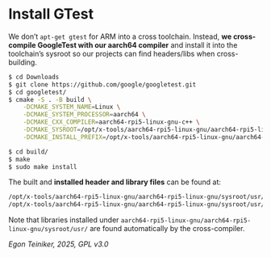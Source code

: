 # Install GTest 

We don’t `apt-get gtest` for ARM into a cross toolchain.
Instead, **we cross-compile GoogleTest with our aarch64 compiler** and install 
it into the toolchain’s sysroot so our projects can find headers/libs when 
cross-building.

```bash
$ cd Downloads 
$ git clone https://github.com/google/googletest.git
$ cd googletest/
$ cmake -S . -B build \
    -DCMAKE_SYSTEM_NAME=Linux \
    -DCMAKE_SYSTEM_PROCESSOR=aarch64 \
    -DCMAKE_CXX_COMPILER=aarch64-rpi5-linux-gnu-c++ \
    -DCMAKE_SYSROOT=/opt/x-tools/aarch64-rpi5-linux-gnu/aarch64-rpi5-linux-gnu/sysroot \
    -DCMAKE_INSTALL_PREFIX=/opt/x-tools/aarch64-rpi5-linux-gnu/aarch64-rpi5-linux-gnu/sysroot/usr

$ cd build/
$ make
$ sudo make install
```

The built and **installed header and library files** can be found at:

```bash
/opt/x-tools/aarch64-rpi5-linux-gnu/aarch64-rpi5-linux-gnu/sysroot/usr/include/gtest/
/opt/x-tools/aarch64-rpi5-linux-gnu/aarch64-rpi5-linux-gnu/sysroot/usr/lib
```

Note that libraries installed under `aarch64-rpi5-linux-gnu/aarch64-rpi5-linux-gnu/sysroot/usr/`
are found automatically by the cross-compiler.


*Egon Teiniker, 2025, GPL v3.0*
